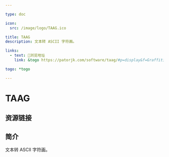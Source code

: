 ```yaml
---

type: doc

icon:
  src: /image/logo/TAAG.ico

title: TAAG
description: 文本转 ASCII 字符画。

links:
  - text: 🧰浏览地址
    link: &togo https://patorjk.com/software/taag/#p=display&f=Graffiti&t=Hello%20Resources

togo: *togo

---
```


<ShowLogo />

# TAAG

<ShowBreadcrumb />

## 资源链接

<ShowLinks />

## 简介

文本转 ASCII 字符画。